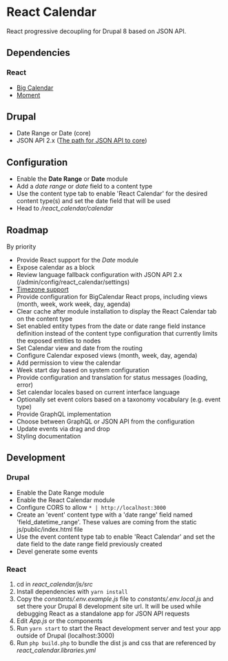 # React Calendar

React progressive decoupling for Drupal 8 based on JSON API.

## Dependencies

### React

- [Big Calendar](https://github.com/intljusticemission/react-big-calendar)
- [Moment](https://www.npmjs.com/package/react-moment)

## Drupal

- Date Range or Date (core)
- JSON API 2.x ([The path for JSON API to core](https://www.drupal.org/project/jsonapi/issues/2931785))

## Configuration 

- Enable the __Date Range__ or __Date__ module
- Add a _date range_ or _date_ field to a content type
- Use the content type tab to enable 'React Calendar' 
for the desired content type(s) and set the date field that will be used
- Head to _/react_calendar/calendar_
 
## Roadmap

By priority

- Provide React support for the _Date_ module
- Expose calendar as a block
- Review language fallback configuration with JSON API 2.x (/admin/config/react_calendar/settings)
- [Timezone support](https://github.com/r-daneelolivaw/react_calendar/issues/2)
- Provide configuration for BigCalendar React props,
including views (month, week, work week, day, agenda)
- Clear cache after module installation to display the React Calendar tab on the content type
- Set enabled entity types from the date or date range field instance definition instead of the
content type configuration that currently limits the exposed entities to nodes 
- Set Calendar view and date from the routing
- Configure Calendar exposed views (month, week, day, agenda)
- Add permission to view the calendar
- Week start day based on system configuration
- Provide configuration and translation for status messages (loading, error)
- Set calendar locales based on current interface language
- Optionally set event colors based on a taxonomy vocabulary (e.g. event type)
- Provide GraphQL implementation
- Choose between GraphQL or JSON API from the configuration
- Update events via drag and drop
- Styling documentation

## Development

### Drupal

- Enable the Date Range module
- Enable the React Calendar module
- Configure CORS to allow `* | http://localhost:3000`
- Create an 'event' content type with a 'date range' field 
named 'field_datetime_range'.
These values are coming from the static js/public/index.html file
- Use the event content type tab to enable 'React Calendar' 
and set the date field to the date range field previously created
- Devel generate some events

### React

1. cd in _react_calendar/js/src_
2. Install dependencies with `yarn install`
3. Copy the _constants/.env.example.js_ file to _constants/.env.local.js_ 
and set there your Drupal 8 development site url.
It will be used while debugging React as a standalone app for JSON API requests
4. Edit _App.js_ or the components
5. Run `yarn start` to start the React development server 
and test your app outside of Drupal (localhost:3000)
6. Run `php build.php` to bundle the dist js and css
that are referenced by _react_calendar.libraries.yml_
